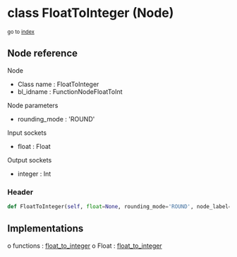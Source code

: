 # class FloatToInteger (Node)

<sub>go to [index](/docs/index.md)</sub>

## Node reference

Node
 - Class name : FloatToInteger
 - bl_idname : FunctionNodeFloatToInt

Node parameters
 - rounding_mode : 'ROUND'

Input sockets
 - float : Float

Output sockets
 - integer : Int

### Header

``` python
def FloatToInteger(self, float=None, rounding_mode='ROUND', node_label=None, node_color=None):
```

## Implementations

o functions : [float_to_integer](/docs/GeoNodes_classes/GLOBAL.md#float_to_integer)
o Float : [float_to_integer](/docs/GeoNodes_classes/Float.md#float_to_integer) 

